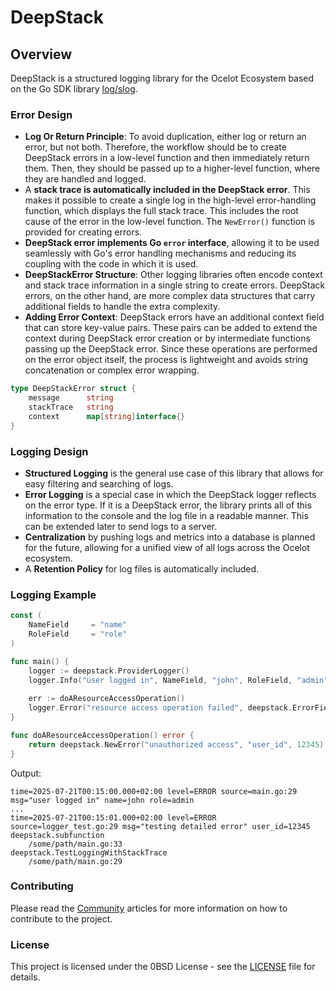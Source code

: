 # DeepStack

## Overview

DeepStack is a structured logging library for the Ocelot Ecosystem based on the Go SDK library [log/slog](https://go.dev/blog/slog).

### Error Design

* **Log Or Return Principle**: To avoid duplication, either log or return an error, but not both. Therefore, the workflow should be to create DeepStack errors in a low-level function and then immediately return them. Then, they should be passed up to a higher-level function, where they are handled and logged.
* A **stack trace is automatically included in the DeepStack error**. This makes it possible to create a single log in the high-level error-handling function, which displays the full stack trace. This includes the root cause of the error in the low-level function. The `NewError()` function is provided for creating errors.
* **DeepStack error implements Go `error` interface**, allowing it to be used seamlessly with Go's error handling mechanisms and reducing its coupling with the code in which it is used.
* **DeepStackError Structure**: Other logging libraries often encode context and stack trace information in a single string to create errors. DeepStack errors, on the other hand, are more complex data structures that carry additional fields to handle the extra complexity.
* **Adding Error Context**: DeepStack errors have an additional context field that can store key-value pairs. These pairs can be added to extend the context during DeepStack error creation or by intermediate functions passing up the DeepStack error. Since these operations are performed on the error object itself, the process is lightweight and avoids string concatenation or complex error wrapping.

```go
type DeepStackError struct {
    message      string
    stackTrace   string
    context      map[string]interface{}
}
```

### Logging Design

* **Structured Logging** is the general use case of this library that allows for easy filtering and searching of logs.
* **Error Logging** is a special case in which the DeepStack logger reflects on the error type. If it is a DeepStack error, the library prints all of this information to the console and the log file in a readable manner. This can be extended later to send logs to a server.
* **Centralization** by pushing logs and metrics into a database is planned for the future, allowing for a unified view of all logs across the Ocelot ecosystem.
* A **Retention Policy** for log files is automatically included.

### Logging Example

```go
const (
    NameField     = "name"
    RoleField     = "role"
)

func main() {
    logger := deepstack.ProviderLogger()
    logger.Info("user logged in", NameField, "john", RoleField, "admin")
    
    err := doAResourceAccessOperation()
    logger.Error("resource access operation failed", deepstack.ErrorField, err)
}

func doAResourceAccessOperation() error {
	return deepstack.NewError("unauthorized access", "user_id", 12345)
}
```

Output:

```text
time=2025-07-21T00:15:00.000+02:00 level=ERROR source=main.go:29 msg="user logged in" name=john role=admin
...
time=2025-07-21T00:15:01.000+02:00 level=ERROR source=logger_test.go:29 msg="testing detailed error" user_id=12345
deepstack.subfunction
    /some/path/main.go:33
deepstack.TestLoggingWithStackTrace
    /some/path/main.go:29
```

### Contributing

Please read the [Community](https://ocelot-cloud.org/docs/community/) articles for more information on how to contribute to the project.

### License

This project is licensed under the 0BSD License - see the [LICENSE](LICENSE) file for details.